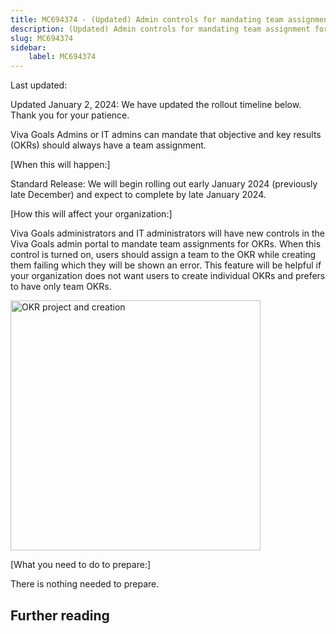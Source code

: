```yaml
---
title: MC694374 - (Updated) Admin controls for mandating team assignment for OKRs
description: (Updated) Admin controls for mandating team assignment for OKRs
slug: MC694374
sidebar:
    label: MC694374
---
```



Last updated: 

<p>Updated January 2, 2024: We have updated the rollout timeline below. Thank you for your patience.&nbsp;</p><p>Viva Goals Admins or IT admins can mandate that objective and key results (OKRs) should always have a team assignment.</p><p>[When this will happen:]</p><p>Standard Release: We will begin rolling out early January 2024 (previously late December) and expect to complete by late January 2024.</p><p>[How this will affect your organization:]</p><p>Viva Goals administrators and IT administrators will have new controls in the Viva Goals admin portal to mandate team assignments for OKRs. When this control is turned on, users should assign a team to the OKR while creating them failing which they will be shown an error. This feature will be helpful if your organization does not want users to create individual OKRs and prefers to have only team OKRs.</p><p><img src="https://img-prod-cms-rt-microsoft-com.akamaized.net/cms/api/am/imageFileData/RW1f28S?ver=97b8" style="width: 400px;" alt="OKR project and creation"><br></p><p>[What you need to do to prepare:]</p><p>There is nothing needed to prepare.</p>

## Further reading

